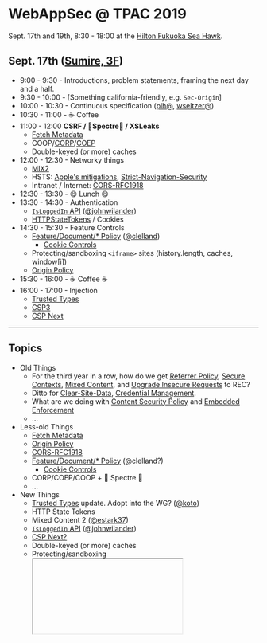 # WebAppSec @ TPAC 2019

Sept. 17th and 19th, 8:30 - 18:00 at the [Hilton Fukuoka Sea Hawk](https://www3.hilton.com/en/hotels/japan/hilton-fukuoka-sea-hawk-FUKHIHI/index.html).

## Sept. 17th ([Sumire, 3F](https://www.w3.org/2019/09/TPAC/schedule.html#map))

* 9:00 - 9:30 - Introductions, problem statements, framing the next day and a half.
* 9:30 - 10:00 - [Something california-friendly, e.g. `Sec-Origin`]
* 10:00 - 10:30 - Continuous specification ([plh@](https://github.com/plh), [wseltzer@](https://github.com/wseltzer))
* 10:30 - 11:00 - ☕ Coffee
* 11:00 - 12:00 **CSRF / 👻Spectre👻 / XSLeaks**
  * [Fetch Metadata](https://github.com/w3c/webappsec-fetch-metadata)
  * COOP/[CORP](https://fetch.spec.whatwg.org/#cross-origin-resource-policy-header)/[COEP](https://github.com/mikewest/corpp)
  * Double-keyed (or more) caches
* 12:00 - 12:30 - Networky things
  * [MIX2](https://w3c.github.io/webappsec-mixed-content/level2.html)
  * HSTS: [Apple's mitigations](https://webkit.org/blog/8146/protecting-against-hsts-abuse/), [Strict-Navigation-Security](https://github.com/mikewest/strict-navigation-security)
  * Intranet / Internet: [CORS-RFC1918](https://wicg.github.io/cors-rfc1918/)
* 12:30 - 13:30 - 😋 Lunch 😋
* 13:30 - 14:30 - Authentication
  * [`IsLoggedIn` API](https://lists.w3.org/Archives/Public/public-webappsec/2019Sep/0004.html) ([@johnwilander](https://github.com/johnwilander))
  * [HTTPStateTokens](https://github.com/mikewest/http-state-tokens) / Cookies
* 14:30 - 15:30 - Feature Controls
  * [Feature/Document/* Policy](https://www.w3.org/TR/feature-policy/) ([@clelland](https://github.com/clelland))
    * [Cookie Controls](https://github.com/w3c/webappsec-feature-policy/issues/85)
  * Protecting/sandboxing `<iframe>` sites (history.length, caches, window[i])
  * [Origin Policy](https://wicg.github.io/origin-policy/)
* 15:30 - 16:00 - ☕ Coffee ☕
* 16:00 - 17:00 - Injection
  * [Trusted Types](https://github.com/WICG/trusted-types)
  * [CSP3](https://github.com/w3c/webappsec-csp)
  * [CSP Next](https://github.com/mikewest/csp-next)

---

## Topics

* Old Things
    * For the third year in a row, how do we get [Referrer Policy](https://www.w3.org/TR/referrer-policy/), [Secure Contexts](https://www.w3.org/TR/secure-contexts/), [Mixed Content](https://www.w3.org/TR/mixed-content/), and [Upgrade Insecure Requests](https://www.w3.org/TR/upgrade-insecure-requests/) to REC?
    * Ditto for [Clear-Site-Data](https://www.w3.org/TR/clear-site-data/), [Credential Management](https://www.w3.org/TR/credential-management/).
    * What are we doing with [Content Security Policy](https://www.w3.org/TR/csp/) and [Embedded Enforcement](https://www.w3.org/TR/csp-embedded-enforcement/)
    * ...
* Less-old Things
    * [Fetch Metadata](https://www.w3.org/TR/fetch-metadata/)
    * [Origin Policy](https://wicg.github.io/origin-policy/)
    * [CORS-RFC1918](https://wicg.github.io/cors-rfc1918/)
    * [Feature/Document/* Policy](https://www.w3.org/TR/feature-policy/) (@clelland?)
        * [Cookie Controls](https://github.com/w3c/webappsec-feature-policy/issues/85)
    * CORP/COEP/COOP + 👻 Spectre 👻
    * ...
* New Things
    * [Trusted Types](https://github.com/WICG/trusted-types) update. Adopt into the WG? ([@koto](https://github.com/koto))
    * HTTP State Tokens
    * Mixed Content 2 ([@estark37](https://github.com/estark37))
    * [`IsLoggedIn` API](https://lists.w3.org/Archives/Public/public-webappsec/2019Sep/0004.html) ([@johnwilander](https://github.com/johnwilander))
    * [CSP Next?](https://github.com/mikewest/csp-next)
    * Double-keyed (or more) caches
    * Protecting/sandboxing <iframe> sites (history.length, caches, window[i])
    * `Sec-Origin` (@deian)
    * ...
* Process Things
    * [Charter](https://www.w3.org/2019/03/webappsec-2019-charter.html) still reasonable?
        * Putting privacy more clearly in scope and make browser privacy policies part of the security review process
    * [Evergreen standards](https://www.w3.org/wiki/Evergreen_Standards)?
    * Relationship with other groups (TAG, PING, HTTPbis, etc.)
    * Security reviews of upcoming features.
    * Various browsers' launch processes
    
Suggestions? https://github.com/w3c/webappsec/issues/555 would be a great place to make them.
